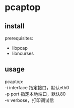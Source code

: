 # pcaptop

## install
prerequisites: 
- libpcap 
- libncurses

## usage
pcaptop:    
    -i interface        指定接口，默认eth0    
    -p port             指定本地端口，默认80    
    -v                  verbose，打印调试信
